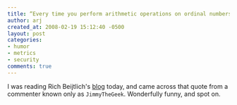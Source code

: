 ```yaml
---
title: “Every time you perform arithmetic operations on ordinal numbers, God kills a kitten”
author: arj
created_at: 2008-02-19 15:12:40 -0500
layout: post
categories: 
- humor
- metrics
- security
comments: true
---
```

I was reading Rich Beijtlich's [blog](http://taosecurity.blogspot.com/2006/07/control-compliant-vs-field-assessed.html) today, and came across that quote from a commenter known only as `JimmyTheGeek`. Wonderfully funny, and spot on.
